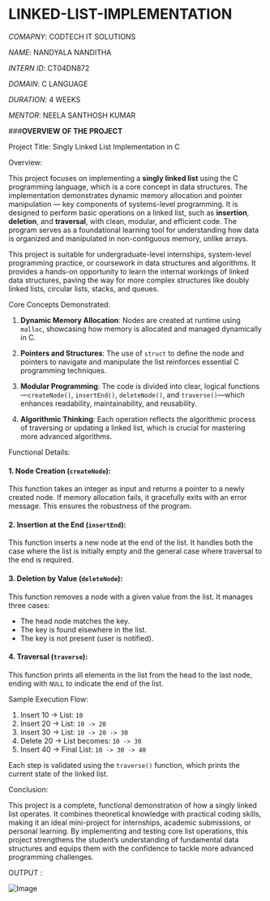 # LINKED-LIST-IMPLEMENTATION

*COMAPNY*: CODTECH IT SOLUTIONS

*NAME*: NANDYALA NANDITHA

*INTERN ID*: CT04DN872

*DOMAIN*: C LANGUAGE

*DURATION*: 4 WEEKS

*MENTOR*: NEELA SANTHOSH KUMAR

###**OVERVIEW OF THE PROJECT**


Project Title: Singly Linked List Implementation in C

Overview:

This project focuses on implementing a **singly linked list** using the C programming language, which is a core concept in data structures. The implementation demonstrates dynamic memory allocation and pointer manipulation — key components of systems-level programming. It is designed to perform basic operations on a linked list, such as **insertion**, **deletion**, and **traversal**, with clean, modular, and efficient code. The program serves as a foundational learning tool for understanding how data is organized and manipulated in non-contiguous memory, unlike arrays.

This project is suitable for undergraduate-level internships, system-level programming practice, or coursework in data structures and algorithms. It provides a hands-on opportunity to learn the internal workings of linked data structures, paving the way for more complex structures like doubly linked lists, circular lists, stacks, and queues.

 Core Concepts Demonstrated:

1. **Dynamic Memory Allocation**:
   Nodes are created at runtime using `malloc`, showcasing how memory is allocated and managed dynamically in C.

2. **Pointers and Structures**:
   The use of `struct` to define the node and pointers to navigate and manipulate the list reinforces essential C programming techniques.

3. **Modular Programming**:
   The code is divided into clear, logical functions—`createNode()`, `insertEnd()`, `deleteNode()`, and `traverse()`—which enhances readability, maintainability, and reusability.

4. **Algorithmic Thinking**:
   Each operation reflects the algorithmic process of traversing or updating a linked list, which is crucial for mastering more advanced algorithms.

Functional Details:

#### 1. **Node Creation (`createNode`)**:

This function takes an integer as input and returns a pointer to a newly created node. If memory allocation fails, it gracefully exits with an error message. This ensures the robustness of the program.

#### 2. **Insertion at the End (`insertEnd`)**:

This function inserts a new node at the end of the list. It handles both the case where the list is initially empty and the general case where traversal to the end is required.

#### 3. **Deletion by Value (`deleteNode`)**:

This function removes a node with a given value from the list. It manages three cases:

* The head node matches the key.
* The key is found elsewhere in the list.
* The key is not present (user is notified).

#### 4. **Traversal (`traverse`)**:

This function prints all elements in the list from the head to the last node, ending with `NULL` to indicate the end of the list.

Sample Execution Flow:

1. Insert 10 → List: `10`
2. Insert 20 → List: `10 -> 20`
3. Insert 30 → List: `10 -> 20 -> 30`
4. Delete 20 → List becomes: `10 -> 30`
5. Insert 40 → Final List: `10 -> 30 -> 40`

Each step is validated using the `traverse()` function, which prints the current state of the linked list.

 Conclusion:

This project is a complete, functional demonstration of how a singly linked list operates. It combines theoretical knowledge with practical coding skills, making it an ideal mini-project for internships, academic submissions, or personal learning. By implementing and testing core list operations, this project strengthens the student’s understanding of fundamental data structures and equips them with the confidence to tackle more advanced programming challenges.

OUTPUT :

![Image](https://github.com/user-attachments/assets/ef85b996-41f7-4f9a-85ca-eb94bf386710)
